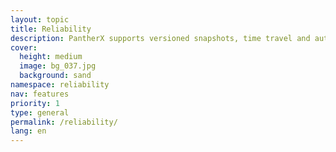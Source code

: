 ```yaml
---
layout: topic
title: Reliability
description: PantherX supports versioned snapshots, time travel and automatic backup.
cover:
  height: medium
  image: bg_037.jpg
  background: sand
namespace: reliability
nav: features
priority: 1
type: general
permalink: /reliability/
lang: en
---
```

